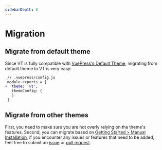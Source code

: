 ```yaml
---
sidebarDepth: 0
---
```


# Migration

## Migrate from default theme

Since VT is fully compatible with [VuePress's Default Theme](https://vuepress.vuejs.org/theme/default-theme-config.html), migrating from default theme to VT is very easy:

```diff
 // .vuepress/config.js
 module.exports = {
+  theme: 'vt',  
   themeConfig: {
   }
 }
```

## Migrate from other themes

First, you need to make sure you are not overly relying on the theme's features. Second, you can migrate based on [Getting Started > Manual Installation](./getting-started.md#manual-installation), if you encounter any issues or features that need to be added, feel free to submit an [issue](https://github.com/ulivz/vt/issues) or [pull request](https://github.com/ulivz/vt/pulls).
